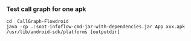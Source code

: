 ### Test call graph for one apk
```
cd  CallGraph-Flowdroid
java -cp .:soot-infoflow-cmd-jar-with-dependencies.jar App xxx.apk /usr/lib/android-sdk/platforms [outputdir]
```
